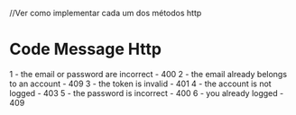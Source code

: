 //Ver como implementar cada um dos métodos http

# Code Message Http
1 - the email or password are incorrect - 400
2 - the email already belongs to an account - 409
3 - the token is invalid - 401
4 - the account is not logged - 403
5 - the password is incorrect - 400
6 - you already logged - 409